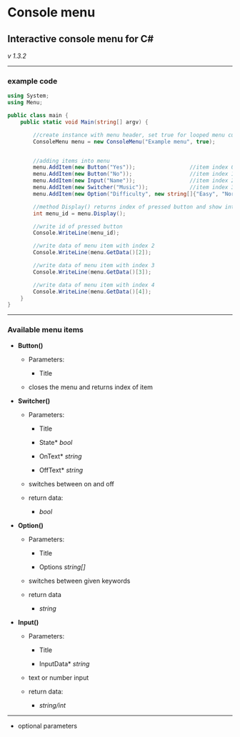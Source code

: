 # Console menu

## Interactive console menu for C#

*v 1.3.2*

---

### example code
```csharp
using System;
using Menu;

public class main {
	public static void Main(string[] argv) {

		//create instance with menu header, set true for looped menu cursor
		ConsoleMenu menu = new ConsoleMenu("Example menu", true);


		//adding items into menu
		menu.AddItem(new Button("Yes"));   				 //item index 0
		menu.AddItem(new Button("No"));     			 //item index 1
		menu.AddItem(new Input("Name"));     			 //item index 2
		menu.AddItem(new Switcher("Music")); 			 //item index 3
		menu.AddItem(new Option("Difficulty", new string[]{"Easy", "Normal", "Hard"})); //item index 4

		//method Display() returns index of pressed button and show interactive menu in console
		int menu_id = menu.Display();

		//write id of pressed button
		Console.WriteLine(menu_id);

		//write data of menu item with index 2
		Console.WriteLine(menu.GetData()[2]);

		//write data of menu item with index 3
		Console.WriteLine(menu.GetData()[3]);

		//write data of menu item with index 4
		Console.WriteLine(menu.GetData()[4]);
	}
}
```

---

### Available menu items

* **Button()**
	* Parameters:

		* Title

	* closes the menu and returns index of item

* **Switcher()**
	* Parameters:

		* Title

		* State* _bool_

		* OnText* _string_

		* OffText* _string_

	* switches between on and off
	* return data:
		* *bool*

* **Option()**
	* Parameters:

		* Title

		* Options _string[]_

	* switches between given keywords
	* return data
		* *string*

* **Input()**
	* Parameters:

		* Title

		* InputData* _string_

	* text or number input
	* return data:
		* *string/int*


---

* optional parameters
